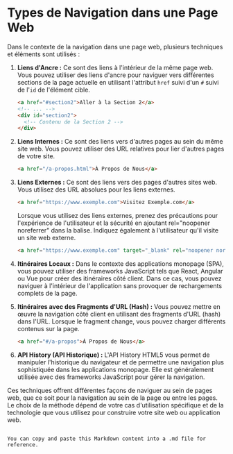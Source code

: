 # Types de Navigation dans une Page Web

Dans le contexte de la navigation dans une page web, plusieurs techniques et éléments sont utilisés :

1. **Liens d'Ancre :** Ce sont des liens à l'intérieur de la même page web. Vous pouvez utiliser des liens d'ancre pour naviguer vers différentes sections de la page actuelle en utilisant l'attribut `href` suivi d'un `#` suivi de l'`id` de l'élément cible.

   ```html
   <a href="#section2">Aller à la Section 2</a>
   <!-- ... -->
   <div id="section2">
     <!-- Contenu de la Section 2 -->
   </div>
   ```

2. **Liens Internes :** Ce sont des liens vers d'autres pages au sein du même site web. Vous pouvez utiliser des URL relatives pour lier d'autres pages de votre site.

   ```html
   <a href="/a-propos.html">À Propos de Nous</a>
   ```

3. **Liens Externes :** Ce sont des liens vers des pages d'autres sites web. Vous utilisez des URL absolues pour les liens externes.
   ```html
   <a href="https://www.exemple.com">Visitez Exemple.com</a>
   ```
   Lorsque vous utilisez des liens externes, prenez des précautions pour l'expérience de l'utilisateur et la sécurité en ajoutant rel="noopener noreferrer" dans la balise. Indiquez également à l'utilisateur qu'il visite un site web externe. 
   ```html
   <a href="https://www.exemple.com" target="_blank" rel="noopener noreferrer"> Visitez Exemple.com (Liens Externes)</a>
   ```

4. **Itinéraires Locaux :** Dans le contexte des applications monopage (SPA), vous pouvez utiliser des frameworks JavaScript tels que React, Angular ou Vue pour créer des itinéraires côté client. Dans ce cas, vous pouvez naviguer à l'intérieur de l'application sans provoquer de rechargements complets de la page.

5. **Itinéraires avec des Fragments d'URL (Hash) :** Vous pouvez mettre en œuvre la navigation côté client en utilisant des fragments d'URL (hash) dans l'URL. Lorsque le fragment change, vous pouvez charger différents contenus sur la page.

   ```html
   <a href="#/a-propos">À Propos de Nous</a>
   ```

6. **API History (API Historique) :** L'API History HTML5 vous permet de manipuler l'historique du navigateur et de permettre une navigation plus sophistiquée dans les applications monopage. Elle est généralement utilisée avec des frameworks JavaScript pour gérer la navigation.

Ces techniques offrent différentes façons de naviguer au sein de pages web, que ce soit pour la navigation au sein de la page ou entre les pages. Le choix de la méthode dépend de votre cas d'utilisation spécifique et de la technologie que vous utilisez pour construire votre site web ou application web.
```

You can copy and paste this Markdown content into a .md file for reference.